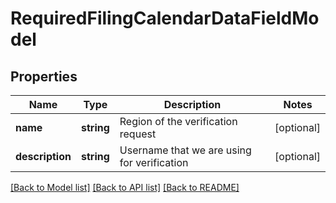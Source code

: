 # RequiredFilingCalendarDataFieldModel

## Properties
Name | Type | Description | Notes
------------ | ------------- | ------------- | -------------
**name** | **string** | Region of the verification request | [optional] 
**description** | **string** | Username that we are using for verification | [optional] 

[[Back to Model list]](../README.md#documentation-for-models) [[Back to API list]](../README.md#documentation-for-api-endpoints) [[Back to README]](../README.md)


